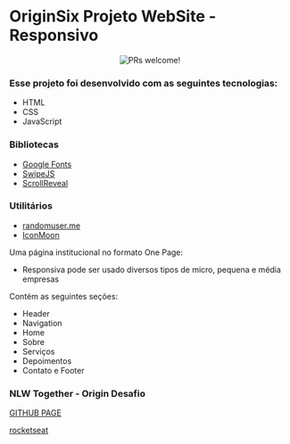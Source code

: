 # OriginSix Projeto WebSite - Responsivo

<p align="center">
 <img src="https://i.ibb.co/BtcXwhN/Capa.png" alt="PRs welcome!" />
</p>


### Esse projeto foi desenvolvido com as seguintes tecnologias:

* HTML
* CSS
* JavaScript


### Bibliotecas

* [Google Fonts](https://fonts.google.com/)
* [SwipeJS](https://swiperjs.com/swiper-api) 
* [ScrollReveal](https://scrollrevealjs.org/)

### Utilitários
* [randomuser.me](https://randomuser.me/)
* [IconMoon](https://icomoon.io/)


Uma página institucional no formato One Page:
* Responsiva
pode ser usado diversos tipos de micro, pequena e média empresas

Contém as seguintes seções: 
* Header 
* Navigation
* Home
* Sobre
* Serviços
* Depoimentos
* Contato e Footer

### NLW Together - Origin Desafio
[GITHUB PAGE](https://fernandosilvajesus.github.io/One-Page-Origin-NLW---06/)

[rocketseat](https://app.rocketseat.com.br/)
